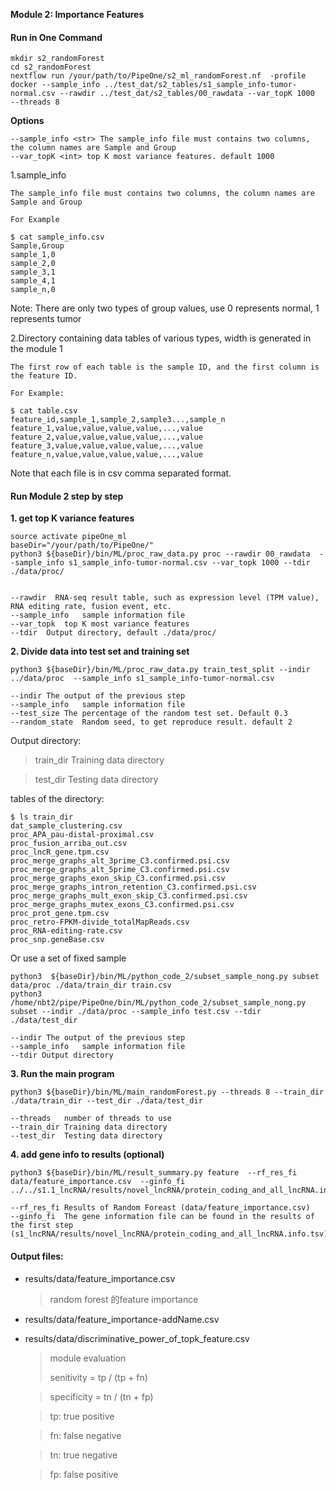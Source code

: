 
__Module 2: Importance Features__

#### Run in One Command
```
mkdir s2_randomForest
cd s2_randomForest
nextflow run /your/path/to/PipeOne/s2_ml_randomForest.nf  -profile docker --sample_info ../test_dat/s2_tables/s1_sample_info-tumor-normal.csv --rawdir ../test_dat/s2_tables/00_rawdata --var_topK 1000  --threads 8
```
__Options__

```
--sample_info <str> The sample_info file must contains two columns, the column names are Sample and Group
--var_topK <int> top K most variance features. default 1000

```

1.sample_info
   
    The sample_info file must contains two columns, the column names are Sample and Group

    For Example

```
$ cat sample_info.csv
Sample,Group
sample_1,0
sample_2,0
sample_3,1
sample_4,1
sample_n,0
```
Note: There are only two types of group values, use 0 represents normal, 1 represents tumor

2.Directory containing data tables of various types, width is generated in the module 1

    The first row of each table is the sample ID, and the first column is the feature ID.

    For Example:

```
$ cat table.csv
feature_id,sample_1,sample_2,sample3...,sample_n
feature_1,value,value,value,value,...,value
feature_2,value,value,value,value,...,value
feature_3,value,value,value,value,...,value
feature_n,value,value,value,value,...,value
```

Note that each file is in csv comma separated format.




#### Run Module 2  step by step

__1. get top K variance features__
  
```
source activate pipeOne_ml
baseDir="/your/path/to/PipeOne/"
python3 ${baseDir}/bin/ML/proc_raw_data.py proc --rawdir 00_rawdata  --sample_info s1_sample_info-tumor-normal.csv --var_topk 1000 --tdir ./data/proc/
    
```
    --rawdir  RNA-seq result table, such as expression level (TPM value), RNA editing rate, fusion event, etc.
    --sample_info   sample information file
    --var_topk  top K most variance features
    --tdir  Output directory, default ./data/proc/

__2. Divide data into test set and training set__

```
python3 ${baseDir}/bin/ML/proc_raw_data.py train_test_split --indir ../data/proc  --sample_info s1_sample_info-tumor-normal.csv
```
    --indir The output of the previous step
    --sample_info   sample information file
    --test_size The percentage of the random test set. Default 0.3
    --random_state  Random seed, to get reproduce result. default 2

Output directory:
>train_dir Training data directory

>test_dir  Testing data directory

tables of the directory:
```
$ ls train_dir
dat_sample_clustering.csv
proc_APA_pau-distal-proximal.csv
proc_fusion_arriba_out.csv
proc_lncR_gene.tpm.csv
proc_merge_graphs_alt_3prime_C3.confirmed.psi.csv
proc_merge_graphs_alt_5prime_C3.confirmed.psi.csv
proc_merge_graphs_exon_skip_C3.confirmed.psi.csv
proc_merge_graphs_intron_retention_C3.confirmed.psi.csv
proc_merge_graphs_mult_exon_skip_C3.confirmed.psi.csv
proc_merge_graphs_mutex_exons_C3.confirmed.psi.csv
proc_prot_gene.tpm.csv
proc_retro-FPKM-divide_totalMapReads.csv
proc_RNA-editing-rate.csv
proc_snp.geneBase.csv
```

Or use a set of fixed sample

```
python3  ${baseDir}/bin/ML/python_code_2/subset_sample_nong.py subset data/proc ./data/train_dir train.csv
python3 /home/nbt2/pipe/PipeOne/bin/ML/python_code_2/subset_sample_nong.py subset --indir ./data/proc --sample_info test.csv --tdir ./data/test_dir 
```
    --indir The output of the previous step
    --sample_info   sample information file
    --tdir Output directory



__3. Run the main program__

```
python3 ${baseDir}/bin/ML/main_randomForest.py --threads 8 --train_dir ./data/train_dir --test_dir ./data/test_dir
```
    --threads   number of threads to use
    --train_dir Training data directory
    --test_dir  Testing data directory


__4. add gene info to  results (optional)__
```
python3 ${baseDir}/bin/ML/result_summary.py feature  --rf_res_fi data/feature_importance.csv  --ginfo_fi ../../s1.1_lncRNA/results/novel_lncRNA/protein_coding_and_all_lncRNA.info.tsv
```
    --rf_res_fi Results of Random Foreast (data/feature_importance.csv)
    --ginfo_fi  The gene information file can be found in the results of the first step (s1_lncRNA/results/novel_lncRNA/protein_coding_and_all_lncRNA.info.tsv)

#### __Output files__:

* results/data/feature_importance.csv
    > random forest 的feature importance

* results/data/feature_importance-addName.csv

* results/data/discriminative_power_of_topk_feature.csv

    >module evaluation
    >
    >senitivity  = tp / (tp + fn)

    >specificity = tn / (tn + fp)

    >tp: true positive

    >fn: false negative

    >tn: true negative
    
    >fp: false positive
